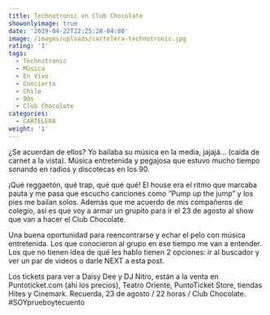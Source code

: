 ```yaml
---
title: Technotronic en Club Chocolate
showonlyimage: true
date: '2019-04-22T22:25:28-04:00'
image: /images/uploads/cartelera-technotronic.jpg
rating: '1'
tags:
  - Technotronic
  - Música
  - En Vivo
  - Concierto
  - Chile
  - 90s
  - Club Chocolate
categories:
  - CARTELERA
weight: '1'
---
```

¿Se acuerdan de ellos? Yo bailaba su música en la media, jajajá... (caída de carnet a la vista). Música entretenida y pegajosa que estuvo mucho tiempo sonando en radios y discotecas en los 90.

<!--more-->

¡Qué reggaetón, qué trap, qué qué qué! El house era el ritmo que marcaba pauta y me pasa que escucho canciones como “Pump up the jump” y los pies me bailan solos. Además que me acuerdo de mis compañeros de colegio, así es que voy a armar un grupito para ir el 23 de agosto al show que van a hacer el Club Chocolate.

Una buena oportunidad para reencontrarse y echar el pelo con música entretenida. Los que conocieron al grupo en ese tiempo me van a entender. Los que no tienen idea de qué les hablo tienen 2 opciones: ir al buscador y ver un par de videos o darle NEXT a esta post.

Los tickets para ver a Daisy Dee y DJ Nitro, están a la venta en Puntoticket.com (ahí los precios), Teatro Oriente, PuntoTicket Store, tiendas Hites y Cinemark. Recuerda, 23 de agosto / 22 horas / Club Chocolate. #SOYprueboytecuento
